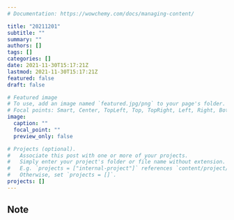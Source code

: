 ```yaml
---
# Documentation: https://wowchemy.com/docs/managing-content/

title: "20211201"
subtitle: ""
summary: ""
authors: []
tags: []
categories: []
date: 2021-11-30T15:17:21Z
lastmod: 2021-11-30T15:17:21Z
featured: false
draft: false

# Featured image
# To use, add an image named `featured.jpg/png` to your page's folder.
# Focal points: Smart, Center, TopLeft, Top, TopRight, Left, Right, BottomLeft, Bottom, BottomRight.
image:
  caption: ""
  focal_point: ""
  preview_only: false

# Projects (optional).
#   Associate this post with one or more of your projects.
#   Simply enter your project's folder or file name without extension.
#   E.g. `projects = ["internal-project"]` references `content/project/deep-learning/index.md`.
#   Otherwise, set `projects = []`.
projects: []
---
```


## Note

